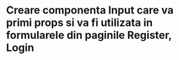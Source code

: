 <!-- # Tailwind CSS IntelliSense

# VS Code Settings - editor.quickSuggestions - strings on -->

<!-- # LoginPage va avea doar un state de tip object -->

<!-- # Buton login dispare daca esti pe ruta /login -->

# Creare componenta Input care va primi props si va fi utilizata in formularele din paginile Register, Login
